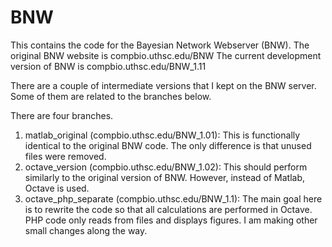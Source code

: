 # BNW

This contains the code for the Bayesian Network Webserver (BNW).
The original BNW website is compbio.uthsc.edu/BNW
The current development version of BNW is compbio.uthsc.edu/BNW_1.11

There are a couple of intermediate versions that I kept on the BNW server. Some of them are related to the branches below.

There are four branches.
1) matlab_original (compbio.uthsc.edu/BNW_1.01): This is functionally identical to the original BNW code. The only difference is that unused files were removed.
2) octave_version (compbio.uthsc.edu/BNW_1.02): This should perform similarly to the original version of BNW. However, instead of Matlab, Octave is used.
3) octave_php_separate (compbio.uthsc.edu/BNW_1.1): The main goal here is to rewrite the code so that all calculations are performed in Octave. PHP code only reads from files and displays figures.  I am making other small changes along the way.


